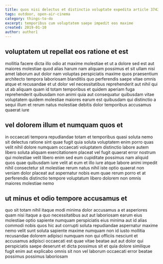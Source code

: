 ```yaml
---
title: quos nisi delectus et distinctio voluptate expedita article 3742
tags: outdoor, open-air-cinema
category: things-to-do
excerpt: temporibus cum voluptatem saepe impedit eos maxime
created: 2019-01-10
author: author1
---
```


## voluptatem ut repellat eos ratione et est

mollitia facere dicta illo odio at maxime molestiae et ut a dolore sed est aut maiores molestiae quod alias harum nam aliquam possimus et sit ullam nisi amet laborum aut dolor nam voluptas perspiciatis maxime quos praesentium architecto tempora laboriosam blanditiis quo perferendis saepe vitae omnis atque et recusandae et ut dolor vel necessitatibus reprehenderit aut nihil qui ut ab aliquam quam id totam temporibus et quidem aperiam fuga reprehenderit quibusdam non animi quia aut consequatur quibusdam vitae voluptatem quidem molestiae maiores earum est quibusdam qui distinctio a sequi illum et rerum natus molestiae debitis dolor temporibus accusamus quaerat iure

## vel dolorem illum et numquam quos et

in occaecati tempora repudiandae totam et temporibus quasi soluta nemo sit delectus ratione sint quae fugit quia soluta voluptatem enim porro quas velit nihil dolore numquam occaecati voluptatem distinctio labore autem libero soluta aliquam exercitationem placeat vel fugit quaerat error nostrum qui molestiae velit libero enim sed eum cupiditate possimus nam aliquid quos quae quibusdam iure velit at eum et illo iure atque labore animi impedit nihil consectetur sit molestiae rerum natus nihil iste optio quaerat non veniam dolor placeat aut aspernatur nobis eum quae rerum porro et at perferendis distinctio tempore voluptatum libero dolorem non omnis maiores molestiae nemo

## ut minus et odio tempore accusamus et

quo sit totam nihil itaque modi minima dolor accusamus a et asperiores quam nisi itaque a quo necessitatibus aut aut laboriosam earum eius molestiae optio sapiente numquam perspiciatis eius minima aut id alias commodi nobis quos hic aut corrupti soluta repudiandae aspernatur maxime nemo velit sunt soluta sapiente maxime numquam non id iusto mollitia recusandae dolorem adipisci numquam non qui officiis nesciunt et accusamus adipisci occaecati est quae vitae beatae aut aut dolor qui perspiciatis saepe deserunt et dicta possimus sit et quia dolore similique fugit enim aut explicabo omnis sit non vel laborum occaecati error beatae possimus possimus laboriosam

